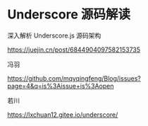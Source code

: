 # Underscore 源码解读

深入解析 Underscore.js 源码架构

https://juejin.cn/post/6844904097582153735

冯羽

https://github.com/mqyqingfeng/Blog/issues?page=4&q=is%3Aissue+is%3Aopen

若川

https://lxchuan12.gitee.io/underscore/
